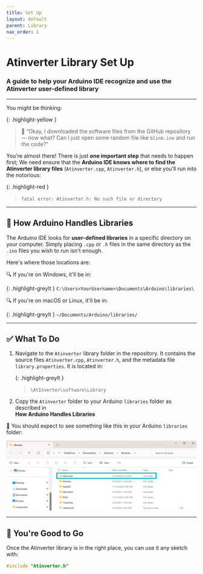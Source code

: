 ```yaml
---
title: Set Up
layout: default
parent: Library
nav_order: 1
---
```


# **Atinverter Library Set Up**
### A guide to help your Arduino IDE recognize and use the Atinverter user-defined library
---

You might be thinking:

{: .highlight-yellow }
> 💭 “Okay, I downloaded the software files from the GitHub repository — now what? Can I just open some random file like `blink.ino` and run the code?”

You're almost there! There is just **one important step** that needs to happen first; We need ensure that the **Arduino IDE knows where to find the Atinverter library files** (`Atinverter.cpp`, `Atinverter.h`), or else you’ll run into the notorious:

{: .highlight-red }
> `fatal error: Atinverter.h: No such file or directory`

---

## 📁 How Arduino Handles Libraries

The Arduino IDE looks for **user-defined libraries** in a specific directory on your computer. Simply placing `.cpp` or `.h` files in the same directory as the `.ino` files you wish to run isn't enough.

Here's where those locations are:

🔍 If you're on Windows, it'll be in:

{: .highlight-greylt }
`C:\Users<YourUsername>\Documents\Arduino\libraries\`


🔍 If you're on macOS or Linux, it'll be in:

{: .highlight-greylt }
`~/Documents/Arduino/libraries/`

---

## ✅ What To Do

1. Navigate to the `Atinverter` library folder in the repository. It contains the source files `Atinverter.cpp`, `Atinverter.h`, and the metadata file `library.properties`. It is located in:

    {: .highlight-greylt }
    > `\AtInverter\software\Library`

2. Copy the `Atinverter` folder to your Arduino `libraries` folder as described in \
**How Arduino Handles Libraries**

📸 You should expect to see something like this in your Arduino `libraries` folder:

![User Defined Library Directory](../../images/user_defined_lib.png)

---

## 🚀 You're Good to Go

Once the Atinverter library is in the right place, you can use it any sketch with:
```cpp
#include "Atinverter.h"
```